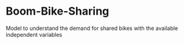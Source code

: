 # Boom-Bike-Sharing
Model to understand the demand for shared bikes with the available independent variables

